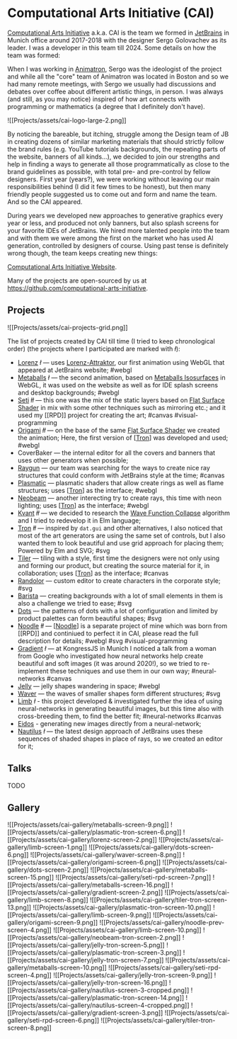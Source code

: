 # Computational Arts Initiative (CAI)

[Computational Arts Initiative][CAI] a.k.a. CAI is the team we formed in [JetBrains] in Munich office around 2017-2018 with the designer Sergo Golovachev as its leader. I was a developer in this team till 2024. Some details on how the team was formed:

When I was working in [Animatron], Sergo was the ideologist of the project and while all the "core" team of Animatron was located in Boston and so we had many remote meetings, with Sergo we usually had discussions and debates over coffee about different artistic things, in person. I was always (and still, as you may notice) inspired of how art connects with programming or mathematics (a degree that I definitely don't have).

![[Projects/assets/cai-logo-large-2.png]]

By noticing the bareable, but itching, struggle among the Design team of JB in creating dozens of similar marketing materials that should strictly follow the brand rules (e.g. YouTube tutorials backgrounds, the repeating parts of the website, banners of all kinds...), we decided to join our strengths and help in finding a ways to generate all those programmatically as close to the brand guidelines as possible, with total pre- and pre-control by fellow designers. First year (years?), we were working without leaving our main responsibilities behind (I did it few times to be honest), but then many friendly people suggested us to come out and form and name the team. And so the CAI appeared.

During years we developed new approaches to generative graphics every year or less, and produced not only banners, but also splash screens for your favorite IDEs of JetBrains. We hired more talented people into the team and with them we were among the first on the market who has used AI generation, controlled by designers of course. Using past tense is definitely wrong though, the team keeps creating new things:

[Computational Arts Initiative Website][CAI].

Many of the projects are open-sourced by us at <https://github.com/computational-arts-initiative>.

## Projects

![[Projects/assets/cai-projects-grid.png]]

The list of projects created by CAI till time (I tried to keep chronological order) (the projects where I participated are marked with _ł_):

* [Lorenz] _ł_ — uses [Lorenz-Attraktor], our first animation using WebGL that appeared at JetBrains website; #webgl
* [Metaballs] _ł_ — the second animation, based on [Metaballs Isosurfaces] in WebGL, it was used on the website as well as for IDE splash screens and desktop backgrounds; #webgl
* [Seti] _łł_ — this one was the mix of the static layers based on [Flat Surface Shader] in mix with some other techniques such as mirroring etc.; and it used my [[RPD]] project for creating the art; #canvas #visual-programming
* [Origami] _łł_ — on the base of the same [Flat Surface Shader] we created the animation; Here, the first version of [[Tron]] was developed and used; #webgl
* CoverBaker — the internal editor for all the covers and banners that uses other generators when possible;
* [Raygun] — our team was searching for the ways to create nice ray structures that could conform with JetBrains style at the time; #canvas
* [Plasmatic] — plasmatic shaders that allow create rings as well as flame structures; uses [[Tron]] as the interface; #webgl
* [Neobeam] — another interecting try to create rays, this time with neon lighting; uses [[Tron]] as the interface; #webgl
* [Kvant] _łł_ — we decided to research the [Wave Function Collapse] algorithm and I tried to redevelop it in Elm language;
* [Tron] _łł_ — inspired by `dat.gui` and other alternatives, I also noticed that most of the art generators are using the same set of controls, but I also wanted them to look beautiful and use grid approach for placing them; Powered by Elm and SVG; #svg
* [Tiler] — tiling with a style, first time the designers were not only using and forming our product, but creating the source material for it, in collaboration; uses [[Tron]] as the interface; #canvas
* [Randolor] — custom editor to create characters in the corporate style; #svg
* [Barista] — creating backgrounds with a lot of small elements in them is also a challenge we tried to ease; #svg
* [Dots] — the patterns of dots with a lot of configuration and limited by product palettes can form beautiful shapes; #svg
* [Noodle] _łł_ — [[Noodle]] is a separate project of mine which was born from [[RPD]] and continiued to perfect it in CAI, please read the full description for details; #webgl #svg #visual-programming
* [Gradient] _ł_ — at KongressJS in Munich I noticed a talk from a woman from Google who investigated how neural networks help create beautiful and soft images (it was around 2020!), so we tried to re-implement these techniques and use them in our own way; #neural-networks #canvas
* [Jelly] — jelly shapes wandering in space; #webgl
* [Waver] — the waves of smaller shapes form different structures; #svg
* [Limb] _ł_ - this project developed & investigated further the idea of using neural-networks in generating beautiful images, but this time also with cross-breeding them, to find the better fit; #neural-networks #canvas
* [Eidos] - generating new images directly from a neural-network;
* [Nautilus] _ł_ — the latest design approach of JetBrains uses these sequences of shaded shapes in place of rays, so we created an editor for it;

## Talks

TODO

## Gallery

![[Projects/assets/cai-gallery/metaballs-screen-9.png]]
![[Projects/assets/cai-gallery/plasmatic-tron-screen-6.png]]
![[Projects/assets/cai-gallery/lorenz-screen-2.png]]
![[Projects/assets/cai-gallery/limb-screen-1.png]]
![[Projects/assets/cai-gallery/dots-screen-6.png]]
![[Projects/assets/cai-gallery/waver-screen-8.png]]
![[Projects/assets/cai-gallery/origami-screen-6.png]]
![[Projects/assets/cai-gallery/dots-screen-2.png]]
![[Projects/assets/cai-gallery/metaballs-screen-15.png]]
![[Projects/assets/cai-gallery/seti-rpd-screen-7.png]]
![[Projects/assets/cai-gallery/metaballs-screen-16.png]]
![[Projects/assets/cai-gallery/gradient-screen-2.png]]
![[Projects/assets/cai-gallery/limb-screen-8.png]]
![[Projects/assets/cai-gallery/tiler-tron-screen-13.png]]
![[Projects/assets/cai-gallery/plasmatic-tron-screen-10.png]]
![[Projects/assets/cai-gallery/limb-screen-9.png]]
![[Projects/assets/cai-gallery/origami-screen-9.png]]
![[Projects/assets/cai-gallery/noodle-prev-screen-4.png]]
![[Projects/assets/cai-gallery/limb-screen-10.png]]
![[Projects/assets/cai-gallery/neobeam-tron-screen-2.png]]
![[Projects/assets/cai-gallery/jelly-tron-screen-5.png]]
![[Projects/assets/cai-gallery/plasmatic-tron-screen-3.png]]
![[Projects/assets/cai-gallery/jelly-tron-screen-7.png]]
![[Projects/assets/cai-gallery/metaballs-screen-10.png]]
![[Projects/assets/cai-gallery/seti-rpd-screen-4.png]]
![[Projects/assets/cai-gallery/jelly-tron-screen-9.png]]
![[Projects/assets/cai-gallery/jelly-tron-screen-16.png]]
![[Projects/assets/cai-gallery/nautilus-screen-3-cropped.png]]
![[Projects/assets/cai-gallery/plasmatic-tron-screen-14.png]]
![[Projects/assets/cai-gallery/nautilus-screen-4-cropped.png]]
![[Projects/assets/cai-gallery/gradient-screen-3.png]]
![[Projects/assets/cai-gallery/seti-rpd-screen-6.png]]
![[Projects/assets/cai-gallery/tiler-tron-screen-8.png]]

[CAI]: https://cai.jetbrains.com
[JetBrains]: https://jetbrains.com
[Animatron]: https://animatron.com

[Tiler]: https://tiler.labs.jb.gg/
[Lorenz]: https://lorenz.labs.jb.gg/
[Noodle]: https://noodle.labs.jb.gg/
[Barista]: https://barista.labs.jb.gg/
[Raygun]: https://raygun.labs.jb.gg/
[Gradient]: https://gradient-public.labs.jb.gg/
[Neobeam]: https://neobeam.labs.jb.gg/
[Limb]: https://limb.labs.jb.gg/
[Metaballs]: https://metaballs.labs.jb.gg/
[Origami]: https://origami.labs.jb.gg/
[Kvant]: https://kvant.labs.jb.gg/
[Waver]: https://waver.labs.jb.gg/
[Randolor]: https://randolor.labs.jb.gg/
[Dots]: https://dots.labs.jb.gg/
[Jelly]: https://jelly.labs.jb.gg/
[Seti]: https://seti.labs.jb.gg/
[Plasmatic]: https://plasmatic.labs.jb.gg/
[Tron]: https://tron.labs.jb.gg/
[Eidos]: https://eidos.labs.jb.gg/
[Nautilus]: https://nautilus.labs.jb.gg/

[Lorenz-Attraktor]: https://en.wikipedia.org/wiki/Lorenz_system
[Metaballs Isosurfaces]: https://en.wikipedia.org/wiki/Metaballs
[Flat Surface Shader]: https://matthew.wagerfield.com/flat-surface-shader/
[Wave Function Collapse]: https://github.com/mxgmn/WaveFunctionCollapse
